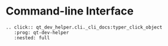 # Command-line Interface

```{eval-rst}
.. click:: qt_dev_helper.cli._cli_docs:typer_click_object
   :prog: qt-dev-helper
   :nested: full
```
